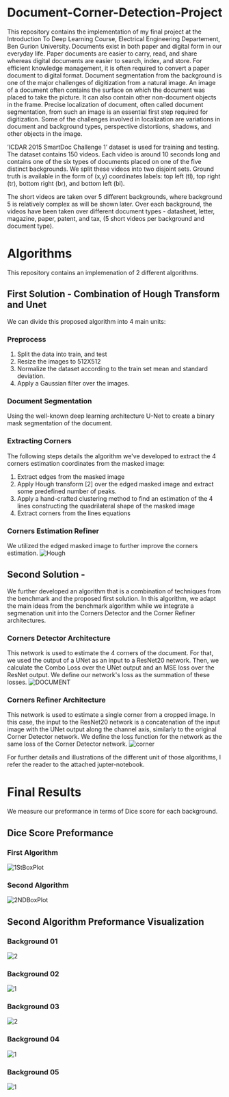 # Document-Corner-Detection-Project

This repository contains the implementation of my final project at the Introduction To Deep Learning Course, Electrical Engineering Departement, Ben Gurion University. 
Documents exist in both paper and digital form in our everyday life. Paper documents are easier to carry, read, and share whereas digital documents are easier to search, index, and store. For efficient knowledge management, it is often required to convert a paper document to digital format.   Document segmentation from the background is one of the major challenges of digitization from a natural image. An image of a document often contains the surface on which the document was placed to take the picture. It can also contain other non-document objects in the frame. Precise localization of document, often called document segmentation, from such an image is an essential first step required for digitization. Some of the challenges involved in localization are variations in document and background types, perspective distortions, shadows, and other objects in the image.

’ICDAR 2015 SmartDoc Challenge 1’ dataset is used for training and testing. The dataset contains 150 videos. Each video is around 10 seconds long and contains one of the six types of documents placed on one of the five distinct backgrounds. We split these videos into two disjoint sets.
Ground truth is available in the form of (x,y) coordinates labels:
top left (tl), top right (tr), bottom right (br), and bottom left (bl).

The short videos are taken over 5 different backgrounds, where background 5 is relatively complex as will be shown later.
Over each background, the videos have been taken over different document types - datasheet, letter, magazine, paper, patent, and tax, (5 short videos per background and document type).
# Algorithms
This repository contains an implemenation of 2 different algorithms.

## First Solution - Combination of Hough Transform and Unet
We can divide this proposed algorithm into 4 main units:

### Preprocess
1.   Split the data into train, and test
2.   Resize the images to 512X512
3.   Normalize the dataset according to the train set mean and standard deviation.
4.   Apply a Gaussian filter over the images.

### Document Segmentation
Using the well-known deep learning architecture U-Net to create a binary mask segmentation of the document.

### Extracting Corners
The following steps details the algorithm we've developed to extract the 4 corners estimation coordinates from the masked image:
1. Extract edges from the masked image
2.   Apply Hough transform [2] over the edged masked image and extract some predefined number of peaks.
3.   Apply a hand-crafted clustering method to find an estimation of the 4 lines constructing the quadrilateral shape of the masked image
4. Extract corners from the lines equations

### Corners Estimation Refiner
We utilized the edged masked image to further improve the corners estimation.
![Hough](https://user-images.githubusercontent.com/49431639/156583140-7e9a53d3-7f7f-44a3-bdba-7c5f79663251.png)


## Second Solution - 
We further developed an algorithm that is a combination of techniques from the benchmark and the proposed first solution. In this algorithm, we adapt the main ideas from the benchmark algorithm while we integrate a segmenation unit into the Corners Detector and the Corner Refiner architectures.

### Corners Detector Architecture
This network is used to estimate the 4 corners of the document. For that, we used the output of a UNet as an input to a ResNet20 network. Then, we calculate the Combo Loss over the UNet output and an MSE loss over the ResNet output. We define our network's loss as the summation of these losses. 
![DOCUMENT](https://user-images.githubusercontent.com/49431639/156582980-1dd899ab-9dad-4be8-925c-cc0d9518c1b9.png)

### Corners Refiner Architecture
This network is used to estimate a single corner from a cropped image. In this case, the input to the ResNet20 network is a concatenation of the input image  with the UNet output along the channel axis, similarly to the original Corner Detector network. We define the loss function for the network as the same loss of the Corner Detector network. 
![corner](https://user-images.githubusercontent.com/49431639/156583032-c8b7c878-e8be-46f8-94e4-39e7fae6900b.png)

For further details and illustrations of the different unit of those algorithms, I refer the reader to the attached jupter-notebook.

# Final Results
We measure our preformance in terms of Dice score for each background.
## Dice Score Preformance
### First Algorithm 
![1StBoxPlot](https://user-images.githubusercontent.com/49431639/156584123-91a137b1-1e0e-4142-9fcd-463b4d73e46b.png)
### Second Algorithm
![2NDBoxPlot](https://user-images.githubusercontent.com/49431639/156584160-d3982a93-fe4b-41cf-bcd9-42fc10d49565.png)
## Second Algorithm Preformance Visualization
### Background 01
![2](https://user-images.githubusercontent.com/49431639/156577861-0356024b-f741-4e69-a451-fcc00433ecd2.jpg)
### Background 02
![1](https://user-images.githubusercontent.com/49431639/156576860-c4d643a1-74b2-4911-ab91-83f48a0c83d8.jpg)
### Background 03
![2](https://user-images.githubusercontent.com/49431639/156577952-91b71fcd-a4f8-4251-91c3-c61152f91ec4.jpg)
### Background 04
![1](https://user-images.githubusercontent.com/49431639/156576982-058884f5-e05c-4130-8b01-d803b67a6c36.jpg)
### Background 05
![1](https://user-images.githubusercontent.com/49431639/156576999-bf7bbb8c-23cc-4c0e-a59a-a4f748b6b9eb.jpg)



